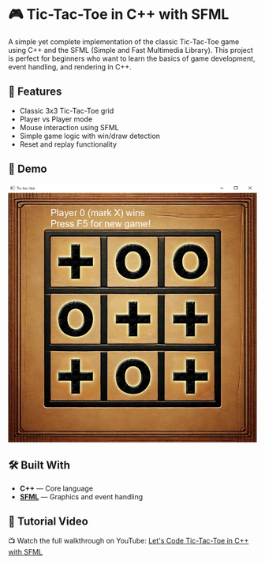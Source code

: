# 🎮 Tic-Tac-Toe in C++ with SFML

A simple yet complete implementation of the classic Tic-Tac-Toe game using C++ and the SFML (Simple and Fast Multimedia Library). This project is perfect for beginners who want to learn the basics of game development, event handling, and rendering in C++.

## 🚀 Features

- Classic 3x3 Tic-Tac-Toe grid
- Player vs Player mode
- Mouse interaction using SFML
- Simple game logic with win/draw detection
- Reset and replay functionality

## 📸 Demo

![screenshot](Screenshot.png)

## 🛠️ Built With

- **C++** — Core language
- **[SFML](https://www.sfml-dev.org/)** — Graphics and event handling

## 📖 Tutorial Video

📺 Watch the full walkthrough on YouTube: [Let's Code Tic-Tac-Toe in C++ with SFML](https://youtu.be/nxkAJjXoP6w)